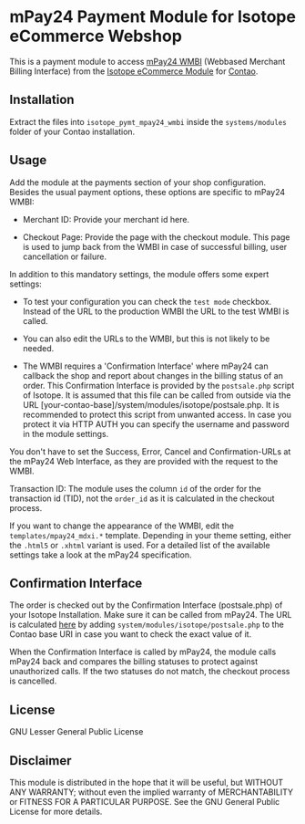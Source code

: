 mPay24 Payment Module for Isotope eCommerce Webshop
===================================================

This is a payment module to access [mPay24 WMBI](http://www.mpay24.com) (Webbased Merchant Billing Interface) from the [Isotope eCommerce Module](http://www.isotopeecommerce.com) for [Contao](http://www.contao.org/). 

Installation
------------

Extract the files into `isotope_pymt_mpay24_wmbi` inside the `systems/modules` folder of your Contao installation.

Usage
-----

Add the module at the payments section of your shop configuration. Besides the usual payment options, these options are specific to mPay24 WMBI:

* Merchant ID: Provide your merchant id here. 

* Checkout Page: Provide the page with the checkout module. This page is used to jump back from the WMBI in case of successful billing, user cancellation or failure. 

In addition to this mandatory settings, the module offers some expert settings:

* To test your configuration you can check the `test mode` checkbox. Instead of the URL to the production WMBI the URL to the test WMBI is called. 

* You can also edit the URLs to the WMBI, but this is not likely to be needed.

* The WMBI requires a 'Confirmation Interface' where mPay24 can callback the shop and report about changes in the billing status of an order. This Confirmation Interface is provided by the `postsale.php` script of Isotope. It is assumed that this file can be called from outside via the URL [your-contao-base]/system/modules/isotope/postsale.php. It is recommended to protect this script from unwanted access. In case you protect it via HTTP AUTH you can specify the username and password in the module settings. 

You don't have to set the Success, Error, Cancel and Confirmation-URLs at the mPay24 Web Interface, as they are provided with the request to the WMBI. 

Transaction ID: The module uses the column `id` of the order for the transaction id (TID), not the `order_id` as it is calculated in the checkout process. 

If you want to change the appearance of the WMBI, edit the `templates/mpay24_mdxi.*` template. Depending in your theme setting, either the `.html5` or `.xhtml` variant is used. For a detailed list of the available settings take a look at the mPay24 specification.

Confirmation Interface
----------------------

The order is checked out by the Confirmation Interface (postsale.php) of your Isotope Installation. Make sure it can be called from mPay24. The URL is calculated [here](https://github.com/wplaschg/iso-payment-mpay24-wmbi/blob/master/PaymentMPay24WMBI.php#L134) by adding `system/modules/isotope/postsale.php` to the Contao base URI in case you want to check the exact value of it.

When the Confirmation Interface is called by mPay24, the module calls mPay24 back and compares the billing statuses to protect against unauthorized calls. If the two statuses do not match, the checkout process is cancelled. 

License
-------

GNU Lesser General Public License

Disclaimer
----------

This module is distributed in the hope that it will be useful, but WITHOUT ANY WARRANTY; without even the implied warranty of MERCHANTABILITY or FITNESS FOR A PARTICULAR PURPOSE.  See the GNU General Public License for more details.
